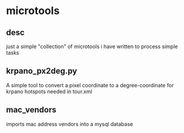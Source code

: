 # microtools 

## desc

just a simple "collection" of microtools i have written to process simple tasks

## krpano_px2deg.py

A simple tool to convert a pixel coordinate to a degree-coordinate for krpano hotspots needed in tour.xml

## mac_vendors

imports mac address vendors into a mysql database
